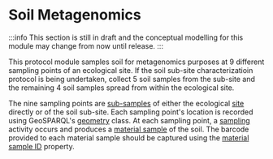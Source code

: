 # Soil Metagenomics

:::info
This section is still in draft and the conceptual modelling for this module may change from now until release.
:::

This protocol module samples soil for metagenomics purposes at 9 different sampling points of an ecological site. If the soil sub-site characterizatioin protocol is being undertaken, collect 5 soil samples from the sub-site and the remaining 4 soil samples spread from within the ecological site.

The nine sampling points are [sub-samples](https://w3id.org/tern/ontologies/tern/Sample) of either the ecological [site](https://w3id.org/tern/ontologies/tern/Site) directly or of the soil sub-site. Each sampling point's location is recorded using GeoSPARQL's [geometry](http://www.opengis.net/ont/geosparql#Geometry) class. At each sampling point, a [sampling](https://w3id.org/tern/ontologies/tern/Sampling) activity occurs and produces a [material sample](https://w3id.org/tern/ontologies/tern/MaterialSample) of the soil. The barcode provided to each material sample should be captured using the [material sample ID](https://linkeddata.tern.org.au/viewers/tern-ontology?uri=https://w3id.org/tern/shapes/tern/dwc-materialSampleID) property.
